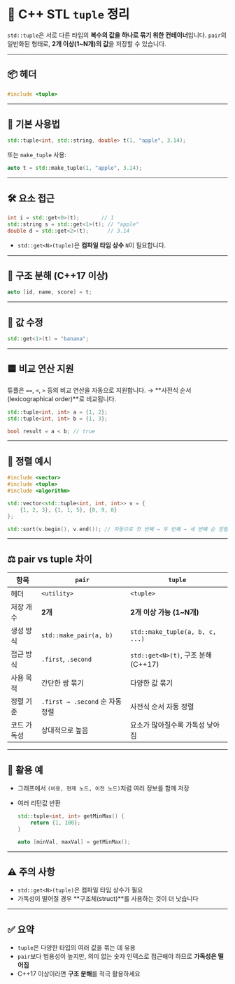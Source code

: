 # 🧱 C++ STL `tuple` 정리

`std::tuple`은 서로 다른 타입의 **복수의 값을 하나로 묶기 위한 컨테이너**입니다. `pair`의 일반화된 형태로, **2개 이상(1\~N개)의 값**을 저장할 수 있습니다.

---

## 📦 헤더

```cpp
#include <tuple>
```

---

## 🔧 기본 사용법

```cpp
std::tuple<int, std::string, double> t(1, "apple", 3.14);
```

또는 `make_tuple` 사용:

```cpp
auto t = std::make_tuple(1, "apple", 3.14);
```

---

## 🛠️ 요소 접근

```cpp
int i = std::get<0>(t);       // 1
std::string s = std::get<1>(t); // "apple"
double d = std::get<2>(t);      // 3.14
```

- `std::get<N>(tuple)`은 **컴파일 타임 상수** `N`이 필요합니다.

---

## 🧩 구조 분해 (C++17 이상)

```cpp
auto [id, name, score] = t;
```

---

## 🔄 값 수정

```cpp
std::get<1>(t) = "banana";
```

---

## 🟦 비교 연산 지원

튜플은 `==`, `<`, `>` 등의 비교 연산을 자동으로 지원합니다.
→ \*\*사전식 순서(lexicographical order)\*\*로 비교됩니다.

```cpp
std::tuple<int, int> a = {1, 2};
std::tuple<int, int> b = {1, 3};

bool result = a < b; // true
```

---

## 🔁 정렬 예시

```cpp
#include <vector>
#include <tuple>
#include <algorithm>

std::vector<std::tuple<int, int, int>> v = {
    {1, 2, 3}, {1, 1, 5}, {0, 9, 8}
};

std::sort(v.begin(), v.end()); // 자동으로 첫 번째 → 두 번째 → 세 번째 순 정렬
```

---

## ⚖️ pair vs tuple 차이

| 항목        | `pair`                          | `tuple`                             |
| ----------- | ------------------------------- | ----------------------------------- |
| 헤더        | `<utility>`                     | `<tuple>`                           |
| 저장 개수   | **2개**                         | **2개 이상 가능 (1\~N개)**          |
| 생성 방식   | `std::make_pair(a, b)`          | `std::make_tuple(a, b, c, ...)`     |
| 접근 방식   | `.first`, `.second`             | `std::get<N>(t)`, 구조 분해 (C++17) |
| 사용 목적   | 간단한 쌍 묶기                  | 다양한 값 묶기                      |
| 정렬 기준   | `.first → .second` 순 자동 정렬 | 사전식 순서 자동 정렬               |
| 코드 가독성 | 상대적으로 높음                 | 요소가 많아질수록 가독성 낮아짐     |

---

## 🧠 활용 예

- 그래프에서 `(비용, 현재 노드, 이전 노드)`처럼 여러 정보를 함께 저장
- 여러 리턴값 반환

  ```cpp
  std::tuple<int, int> getMinMax() {
      return {1, 100};
  }

  auto [minVal, maxVal] = getMinMax();
  ```

---

## ⚠️ 주의 사항

- `std::get<N>(tuple)`은 컴파일 타임 상수가 필요
- 가독성이 떨어질 경우 \*\*구조체(struct)\*\*를 사용하는 것이 더 낫습니다

---

## ✅ 요약

- `tuple`은 다양한 타입의 여러 값을 묶는 데 유용
- `pair`보다 범용성이 높지만, 의미 없는 숫자 인덱스로 접근해야 하므로 **가독성은 떨어짐**
- C++17 이상이라면 **구조 분해**를 적극 활용하세요
